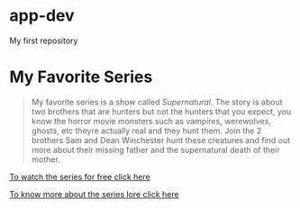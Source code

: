 # app-dev
My first repository

# My Favorite Series

> My favorite series is a show called *Supernatural*. The story is about two brothers that are hunters but not the hunters
that you expect, you know the horror movie monsters such as vampires, werewolves, ghosts, etc theyre actually real and they hunt them.
Join the 2 brothers Sam and Dean Winchester hunt these creatures and find out more about their missing father and the supernatural
death of their mother.


[To watch the series for free click here](https://solarmovie.pe/tv/watch-supernatural-free-39542)

[To know more about the series lore click here](https://supernatural.fandom.com/wiki/Chronology_of_Supernatural)
